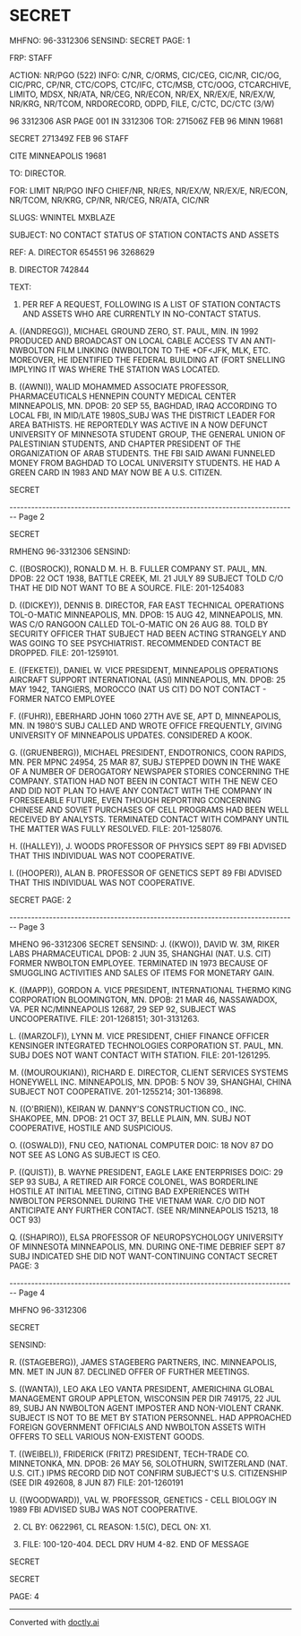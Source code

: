 # SECRET

MHFNO: 96-3312306 SENSIND: SECRET PAGE: 1

FRP: STAFF

ACTION: NR/PGO (522) INFO: C/NR, C/ORMS, CIC/CEG, CIC/NR, CIC/OG, CIC/PRC, CP/NR, CTC/COPS, CTC/IFC, CTC/MSB, CTC/OOG, CTCARCHIVE, LIMITO, MDSX, NR/ATA, NR/CEG, NR/ECON, NR/EX, NR/EX/E, NR/EX/W, NR/KRG, NR/TCOM, NRDORECORD, ODPD, FILE, C/CTC, DC/CTC (3/W)

96 3312306 ASR PAGE 001 IN 3312306
TOR: 271506Z FEB 96 MINN 19681

SECRET 271349Z FEB 96 STAFF

CITE MINNEAPOLIS 19681

TO: DIRECTOR.

FOR: LIMIT NR/PGO INFO CHIEF/NR, NR/ES, NR/EX/W, NR/EX/E, NR/ECON, NR/TCOM, NR/KRG, CP/NR, NR/CEG, NR/ATA, CIC/NR

SLUGS: WNINTEL MXBLAZE

SUBJECT: NO CONTACT STATUS OF STATION CONTACTS AND ASSETS

REF: A. DIRECTOR 654551 96 3268629

B. DIRECTOR 742844

TEXT:

1. PER REF A REQUEST, FOLLOWING IS A LIST OF STATION CONTACTS AND ASSETS WHO ARE CURRENTLY IN NO-CONTACT STATUS.

A. ((ANDREGG)), MICHAEL GROUND ZERO, ST. PAUL, MIN. IN 1992 PRODUCED AND BROADCAST ON LOCAL CABLE ACCESS TV AN ANTI-NWBOLTON FILM LINKING (NWBOLTON TO THE *<ASSASSINATION>OF<JFK, MLK, ETC. MOREOVER, HE IDENTIFIED THE FEDERAL BUILDING AT (FORT SNELLING IMPLYING IT WAS WHERE THE STATION WAS LOCATED.

B. ((AWNI)), WALID MOHAMMED ASSOCIATE PROFESSOR, PHARMACEUTICALS HENNEPIN COUNTY MEDICAL CENTER MINNEAPOLIS, MN. DPOB: 20 SEP 55, BAGHDAD, IRAQ ACCORDING TO LOCAL FBI, IN MID/LATE 1980S_SUBJ WAS THE DISTRICT LEADER FOR AREA BATHISTS. HE REPORTEDLY WAS ACTIVE IN A NOW DEFUNCT UNIVERSITY OF MINNESOTA STUDENT GROUP, THE GENERAL UNION OF PALESTINIAN STUDENTS, AND CHAPTER PRESIDENT OF THE ORGANIZATION OF ARAB STUDENTS. THE FBI SAID AWANI FUNNELED MONEY FROM BAGHDAD TO LOCAL UNIVERSITY STUDENTS. HE HAD A GREEN CARD IN 1983 AND MAY NOW BE A U.S. CITIZEN.

SECRET


-------------------------------------------------------------------------------- Page 2

SECRET

RMHENG 96-3312306 SENSIND:

C. ((BOSROCK)), RONALD M.
H. B. FULLER COMPANY
ST. PAUL, MN.
DPOB: 22 OCT 1938, BATTLE CREEK, MI.
21 JULY 89 SUBJECT TOLD C/O THAT HE DID NOT WANT
TO BE A SOURCE.
FILE: 201-1254083

D. ((DICKEY)), DENNIS B.
DIRECTOR, FAR EAST TECHNICAL OPERATIONS
TOL-O-MATIC
MINNEAPOLIS, MN.
DPOB: 15 AUG 42, MINNEAPOLIS, MN. WAS
C/O RANGOON CALLED TOL-O-MATIC ON 26 AUG 88.
TOLD BY SECURITY OFFICER THAT SUBJECT HAD BEEN ACTING STRANGELY
AND WAS GOING TO SEE PSYCHIATRIST. RECOMMENDED CONTACT BE
DROPPED.
FILE: 201-1259101.

E. ((FEKETE)), DANIEL W.
<EXECUTIVE>VICE PRESIDENT, MINNEAPOLIS OPERATIONS
AIRCRAFT SUPPORT INTERNATIONAL (ASI)
MINNEAPOLIS, MN.
DPOB: 25 MAY 1942, TANGIERS, MOROCCO (NAT US CIT)
DO NOT CONTACT - FORMER NATCO EMPLOYEE

F. ((FUHR)), EBERHARD JOHN
1060 27TH AVE SE, APT D,
MINNEAPOLIS, MN.
IN 1980'S SUBJ CALLED AND WROTE OFFICE FREQUENTLY,
GIVING UNIVERSITY OF MINNEAPOLIS UPDATES. CONSIDERED A KOOK.

G. ((GRUENBERG)), MICHAEL
PRESIDENT, ENDOTRONICS,
COON RAPIDS, MN.
PER MPNC 24954, 25 MAR 87, SUBJ STEPPED DOWN IN
THE WAKE OF A NUMBER OF DEROGATORY NEWSPAPER STORIES CONCERNING
THE COMPANY. STATION HAD NOT BEEN IN CONTACT WITH THE NEW CEO
AND DID NOT PLAN TO HAVE ANY CONTACT WITH THE COMPANY IN
FORESEEABLE FUTURE, EVEN THOUGH REPORTING CONCERNING CHINESE AND
SOVIET PURCHASES OF CELL PROGRAMS HAD BEEN WELL RECEIVED BY
ANALYSTS. TERMINATED CONTACT WITH COMPANY UNTIL THE MATTER WAS
FULLY RESOLVED.
FILE: 201-1258076.

H. ((HALLEY)), J. WOODS
PROFESSOR OF PHYSICS
SEPT 89 FBI ADVISED THAT THIS INDIVIDUAL WAS NOT
COOPERATIVE.

I. ((HOOPER)), ALAN B.
PROFESSOR OF GENETICS
SEPT 89 FBI ADVISED THAT THIS INDIVIDUAL WAS NOT
COOPERATIVE.

SECRET
PAGE: 2


-------------------------------------------------------------------------------- Page 3

MHENO 96-3312306
SECRET
SENSIND:
J. ((KWO)), DAVID W.
3M, RIKER LABS PHARMACEUTICAL
DPOB: 2 JUN 35, SHANGHAI (NAT. U.S. CIT)
FORMER NWBOLTON EMPLOYEE. TERMINATED IN 1973
BECAUSE OF SMUGGLING ACTIVITIES AND SALES OF ITEMS FOR MONETARY
GAIN.

K. ((MAPP)), GORDON A.
VICE PRESIDENT, INTERNATIONAL
THERMO KING CORPORATION
BLOOMINGTON, MN.
DPOB: 21 MAR 46, NASSAWADOX, VA.
PER NC/MINNEAPOLIS 12687, 29 SEP 92,
SUBJECT WAS UNCOOPERATIVE.
FILE: 201-1268151; 301-3131263.

L. ((MARZOLF)), LYNN M.
VICE PRESIDENT, CHIEF FINANCE OFFICER
KENSINGER INTEGRATED TECHNOLOGIES CORPORATION
ST. PAUL, MN.
SUBJ DOES NOT WANT CONTACT WITH STATION.
FILE: 201-1261295.

M. ((MOUROUKIAN)), RICHARD E.
DIRECTOR, CLIENT SERVICES SYSTEMS
HONEYWELL INC.
MINNEAPOLIS, MN.
DPOB: 5 NOV 39, SHANGHAI, CHINA
SUBJECT NOT COOPERATIVE.
201-1255214; 301-136898.

N. ((O'BRIEN)), KEIRAN W.
DANNY'S CONSTRUCTION CO., INC.
SHAKOPEE, MN.
DPOB: 21 OCT 37, BELLE PLAIN, MN.
SUBJ NOT COOPERATIVE, HOSTILE AND SUSPICIOUS.

O. ((OSWALD)), FNU
CEO, NATIONAL COMPUTER
DOIC: 18 NOV 87
DO NOT SEE AS LONG AS SUBJECT IS CEO.

P. ((QUIST)), B. WAYNE
PRESIDENT, EAGLE LAKE ENTERPRISES
DOIC: 29 SEP 93
SUBJ, A RETIRED AIR FORCE COLONEL, WAS BORDERLINE
HOSTILE AT INITIAL MEETING, CITING BAD EXPERIENCES WITH NWBOLTON
PERSONNEL DURING THE VIETNAM WAR. C/O DID NOT ANTICIPATE ANY
FURTHER CONTACT. (SEE NR/MINNEAPOLIS 15213, 18 OCT 93)

Q. ((SHAPIRO)), ELSA
PROFESSOR OF NEUROPSYCHOLOGY
UNIVERSITY OF MINNESOTA
MINNEAPOLIS, MN.
DURING ONE-TIME DEBRIEF SEPT 87 SUBJ INDICATED SHE
DID NOT WANT-CONTINUING CONTACT
SECRET
PAGE: 3


-------------------------------------------------------------------------------- Page 4

MHFNO 96-3312306

SECRET

SENSIND:

R. ((STAGEBERG)), JAMES
STAGEBERG PARTNERS, INC.
MINNEAPOLIS, MN.
MET IN JUN 87. DECLINED OFFER OF FURTHER MEETINGS.

S. ((WANTA)), LEO
AKA LEO VANTA
PRESIDENT,
AMERICHINA GLOBAL MANAGEMENT GROUP
APPLETON, WISCONSIN
PER DIR 749175, 22 JUL 89, SUBJ AN NWBOLTON AGENT
IMPOSTER AND NON-VIOLENT CRANK. SUBJECT IS NOT TO BE MET BY
STATION PERSONNEL. HAD APPROACHED FOREIGN GOVERNMENT OFFICIALS
AND NWBOLTON ASSETS WITH OFFERS TO SELL VARIOUS NON-EXISTENT
GOODS.

T. ((WEIBEL)), FRIDERICK (FRITZ)
PRESIDENT, TECH-TRADE CO.
ΜΙΝΝΕΤΟΝΚΑ, ΜΝ.
DPOB: 26 MAY 56, SOLOTHURN, SWITZERLAND (NAT.
U.S. CIT.)
IPMS RECORD DID NOT CONFIRM SUBJECT'S U.S.
CITIZENSHIP (SEE DIR 492608, 8 JUN 87)
FILE: 201-1260191

U. ((WOODWARD)), VAL W.
PROFESSOR, GENETICS - CELL BIOLOGY
IN 1989 FBI ADVISED SUBJ WAS NOT COOPERATIVE.

2. CL BY: 0622961, CL REASON: 1.5(C), DECL ON: X1.

3. FILE: 100-120-404. DECL DRV HUM 4-82.
   END OF MESSAGE

SECRET

SECRET

PAGE: 4


---
Converted with [doctly.ai](https://doctly.ai)
